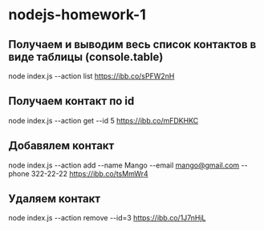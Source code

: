 # nodejs-homework-1

## Получаем и выводим весь список контактов в виде таблицы (console.table)

node index.js --action list
https://ibb.co/sPFW2nH

## Получаем контакт по id

node index.js --action get --id 5
https://ibb.co/mFDKHKC

## Добавялем контакт

node index.js --action add --name Mango --email mango@gmail.com --phone 322-22-22
https://ibb.co/tsMmWr4

## Удаляем контакт

node index.js --action remove --id=3
https://ibb.co/1J7nHjL
